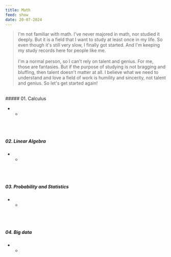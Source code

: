 ```yaml
---
title: Math
feed: show
date: 20-07-2024
---
```



> I'm not familiar with math. I've never majored in math, nor studied it deeply. But it is a field that I want to study at least once in my life. So even though it's still very slow, I finally got started. And I'm keeping my study records here for people like me.<br>
> <br>
> I'm a normal person, so I can't rely on talent and genius. For me, those are fantasies. But if the purpose of studying is not bragging and bluffing, then talent doesn't matter at all. I believe what we need to understand and love a field of work is humility and sincerity, not talent and genius. So let's get started again!

<br>
##### 01. Calculus

- -
<br><br>
##### 02. Linear Algebra

- -
<br><br>
##### 03. Probability and Statistics

- -
<br><br>
##### 04. Big data

- -